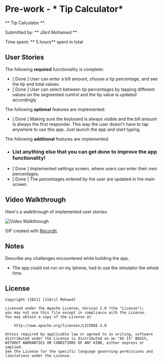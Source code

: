 # Pre-work - * Tip Calculator*

** Tip Calculator **.

Submitted by: ** Jibril Mohamed **

Time spent: ** 5 hours** spent in total

## User Stories

The following **required** functionality is complete:

* [ Done ] User can enter a bill amount, choose a tip percentage, and see the tip and total values.
* [ Done ] User can select between tip percentages by tapping different values on the segmented control and the tip value is updated accordingly

The following **optional** features are implemented:

* [ Done ] Making sure the keyboard is always visible and the bill amount is always the first responder. This way the user doesn't have to tap anywhere to use this app. Just launch the app and start typing.

The following **additional** features are implemented:

- ### List anything else that you can get done to improve the app functionality!
- [ Done ] Implemented settings screen, where users can enter their own percentages.
- [ Done ] The percentages entered by the user are updated in the main screen.

## Video Walkthrough

Here's a walkthrough of implemented user stories:

<img src='http://g.recordit.co/SYhX5jf7XT.gif' title='Video Walkthrough' width='' alt='Video Walkthrough' />

GIF created with [Recordit](https://recordit.co/).

## Notes

Describe any challenges encountered while building the app.
- The app could not run on my Iphone, had to use the simulator the whole time.

## License

    Copyright [2021] [Jibril Mohaed]

    Licensed under the Apache License, Version 2.0 (the "License");
    you may not use this file except in compliance with the License.
    You may obtain a copy of the License at

        http://www.apache.org/licenses/LICENSE-2.0

    Unless required by applicable law or agreed to in writing, software
    distributed under the License is distributed on an "AS IS" BASIS,
    WITHOUT WARRANTIES OR CONDITIONS OF ANY KIND, either express or implied.
    See the License for the specific language governing permissions and
    limitations under the License.
